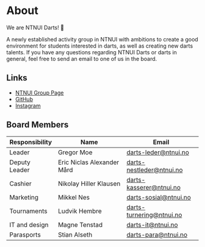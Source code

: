 # About

We are NTNUI Darts! 🎯

A newly established activity group in NTNUI with ambitions to create a good environment for students interested in darts, as well as creating new darts talents.
If you have any questions regarding NTNUI Darts or darts in general, feel free to send an email to one of us in the board.

## Links

- [NTNUI Group Page](https://medlem.ntnui.no/groups/darts/)
- [GitHub](https://github.com/ntnui-darts)
- [Instagram](https://instagram.com/ntnuidarts)

## Board Members

| Responsibility | Name                       | Email                     |
| -------------- | -------------------------- | ------------------------- |
| Leader         | Gregor Moe                 | darts-leder@ntnui.no      |
| Deputy Leader  | Eric Niclas Alexander Mård | darts-nestleder@ntnui.no  |
| Cashier        | Nikolay Hiller Klausen     | darts-kasserer@ntnui.no   |
| Marketing      | Mikkel Nes                 | darts-sosial@ntnui.no     |
| Tournaments    | Ludvik Hembre              | darts-turnering@ntnui.no  |
| IT and design  | Magne Tenstad              | darts-it@ntnui.no         |
| Parasports     | Stian Alseth               | darts-para@ntnui.no       |
